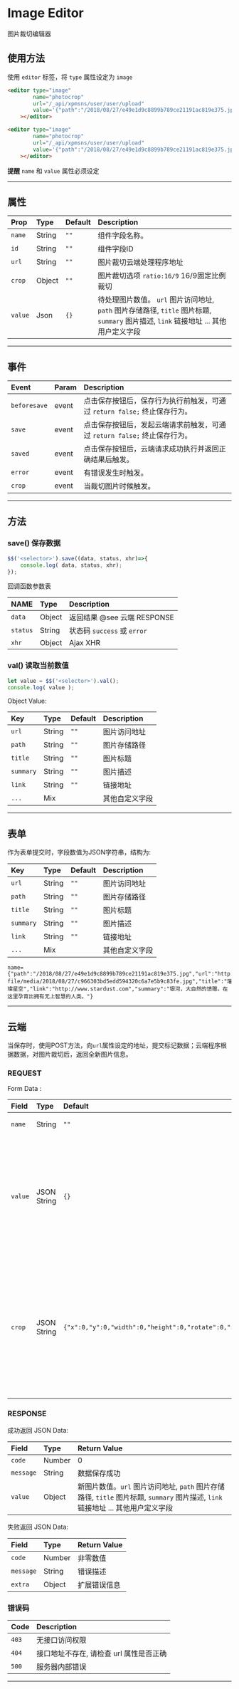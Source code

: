 # Image Editor

<p class="uk-text-lead"> 图片裁切编辑器 </p>

## 使用方法

使用 `editor` 标签，将 `type` 属性设定为 `image`

```html 
<editor	type="image" 
		name="photocrop"
		url="/_api/xpmsns/user/user/upload"
		value='{"path":"/2018/08/27/e49e1d9c8899b789ce21191ac819e375.jpg","url":"http://wss.xpmjs.com/static-file/media/2018/08/27/c966303bd5edd594320c6a7e5b9c83fe.jpg","title":"璀璨星空","link":"http://www.starover.com","summary":"银河，大自然的馈赠。在这里孕育出拥有无上智慧的人类。"}'
	></editor>
```


```html : demo 
<editor	type="image" 
		name="photocrop"
		url="/_api/xpmsns/user/user/upload"
		value='{"path":"/2018/08/27/e49e1d9c8899b789ce21191ac819e375.jpg","url":"http://wss.xpmjs.com/static-file/media/2018/08/27/c966303bd5edd594320c6a7e5b9c83fe.jpg","title":"璀璨星空","link":"http://www.starover.com","summary":"银河，大自然的馈赠。在这里孕育出拥有无上智慧的人类。"}'
	></editor>
```
**提醒**  `name` 和 `value` 属性必须设定

***

## 属性

| Prop          | Type    | Default | Description                                |
|:--------------|:--------|:--------|:-------------------------------------------|
| `name`        | String  | `""`	| 组件字段名称。								 |
| `id`  		| String  | `""`    | 组件字段ID 									 |
| `url`  		| String  | `""`    | 图片裁切云端处理程序地址		  				 |
| `crop`  		| Object  | `""`    | 图片裁切选项 `ratio:16/9` 16/9固定比例裁切	 |
| `value`  		| Json    | `{}`    | 待处理图片数值。 `url` 图片访问地址, `path` 图片存储路径, `title` 图片标题,	 `summary` 图片描述, `link` 链接地址 ... 其他用户定义字段 |

***

## 事件

| Event        	| Param   |  Description                               |
|:--------------|:--------|:-------------------------------------------|
| `beforesave`  | event   | 点击保存按钮后，保存行为执行前触发，可通过 `return false;` 终止保存行为。|
| `save`  		| event   | 点击保存按钮后，发起云端请求前触发，可通过 `return false;` 终止保存行为。  |
| `saved`  		| event   | 点击保存按钮后，云端请求成功执行并返回正确结果后触发。   |
| `error`  		| event   | 有错误发生时触发。	    					   |
| `crop`  		| event   | 当裁切图片时候触发。						   |

***


## 方法

### save() 保存数据

```javascript
$$('<selector>').save((data, status, xhr)=>{
	console.log( data, status, xhr);
});

```
回调函数参数表

| NAME        	| Type    |  Description                               |
|:--------------|:--------|:-------------------------------------------|
| `data` 		| Object  |  返回结果  @see 云端 RESPONSE 			   |
| `status` 		| String  |  状态码 `success` 或 `error` 				   |
| `xhr` 		| Object  |  Ajax XHR  								   |


### val()  读取当前数值

```javascript
let value = $$('<selector>').val();
console.log( value );

```

Object Value:

| Key           | Type    | Default | Description                                |
|:--------------|:--------|:--------|:-------------------------------------------|
| `url`         | String  | `""`	| 图片访问地址								 |
| `path`  		| String  | `""`    | 图片存储路径 								 |
| `title`  		| String  | `""`    | 图片标题		  				 			 |
| `summary`  	| String  | `""`    | 图片描述									 |
| `link`  		| String  | `""`    | 链接地址									 |
| `...`         | Mix     | 		| 其他自定义字段								 |



***

## 表单

作为表单提交时，字段数值为JSON字符串，结构为: 

| Key           | Type    | Default | Description                                |
|:--------------|:--------|:--------|:-------------------------------------------|
| `url`         | String  | `""`	| 图片访问地址								 |
| `path`  		| String  | `""`    | 图片存储路径 								 |
| `title`  		| String  | `""`    | 图片标题		  				 			 |
| `summary`  	| String  | `""`    | 图片描述									 |
| `link`  		| String  | `""`    | 链接地址									 |
| `...`         | Mix     | 		| 其他自定义字段								 |


```QueryString 
name={"path":"/2018/08/27/e49e1d9c8899b789ce21191ac819e375.jpg","url":"http://www.jianmoapp.com/static-file/media/2018/08/27/c966303bd5edd594320c6a7e5b9c83fe.jpg","title":"璀璨星空","link":"http://www.stardust.com","summary":"银河，大自然的馈赠。在这里孕育出拥有无上智慧的人类。"}
```

***

## 云端

当保存时，使用POST方法，向`url`属性设定的地址，提交标记数据；云端程序根据数据，对图片裁切后，返回全新图片信息。

### REQUEST

Form Data :

| Field         | Type    	   | Default | Description                                |
|:--------------|:-------------|:--------|:-------------------------------------------|
| `name`        | String 	   | `""`	| 组件字段名称							      |
| `value`       | JSON String  | `{}`	| 图片数值。`url` 图片访问地址, `path` 图片存储路径, `title` 图片标题,	 `summary` 图片描述, `link` 链接地址 ... 其他用户定义字段 |
| `crop`        | JSON String  | `{"x":0,"y":0,"width":0,"height":0,"rotate":0,"scaleX":1,"scaleY":1}`	| 裁切信息。`x` 裁切起点x轴坐标, `y` 裁切起点y轴坐标, `width` 裁切宽度, `height` 裁切高度,  `rotate` 旋转角度, `scaleX` x轴方向拉伸, 	`scaleY` y轴方向拉伸	|


### RESPONSE

成功返回 JSON Data:

| Field         | Type    	   | Return Value                                |
|:--------------|:-------------|:--------------------------------------------|
| `code`        | Number 	   |  0 						      			 |
| `message`     | String 	   |  数据保存成功 						      	 |
| `value`       | Object       |  新图片数值。`url` 图片访问地址, `path` 图片存储路径, `title` 图片标题,	 `summary` 图片描述, `link` 链接地址 ... 其他用户定义字段 |


失败返回 JSON Data: 

| Field         | Type    	   | Return Value                                |
|:--------------|:-------------|:--------------------------------------------|
| `code`        | Number 	   |  非零数值 					      			 |
| `message`     | String 	   |  错误描述 						      	 	 |
| `extra`       | Object 	   |  扩展错误信息 					      	 	 |


### 错误码

| Code          | Description                           	  |
|:--------------|:--------------------------------------------|
| `403`         | 无接口访问权限 						      	  |
| `404`         | 接口地址不存在, 请检查 url 属性是否正确 		  |
| `500`         | 服务器内部错误 					    		  |

***




